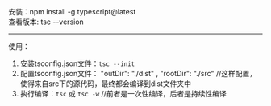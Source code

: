 安装：npm install -g typescript@latest  
查看版本: tsc --version

----------
使用：

1. 安装tsconfig.json文件：`tsc --init`
2. 配置tsconfig.json文件： "outDir": "./dist" , "rootDir": "./src"  //这样配置，使得来自src下的源代码，最终都会编译到dist文件夹中
3. 执行编译：`tsc` 或 `tsc -w` //前者是一次性编译，后者是持续性编译  